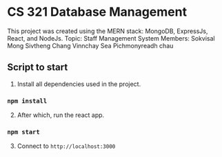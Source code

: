 # CS 321 Database Management
This project was created using the MERN stack: MongoDB, ExpressJs, React, and NodeJs.
Topic: Staff Management System
Members:
  Sokvisal Mong
  Sivtheng Chang
  Vinnchay Sea
  Pichmonyreadh chau

## Script to start

1. Install all dependencies used in the project.

### `npm install`

2. After which, run the react app.

### `npm start`

3. Connect to `http://localhost:3000`
